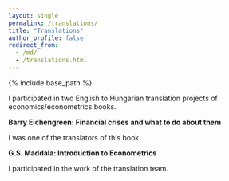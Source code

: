 ```yaml
---
layout: single
permalink: /translations/
title: "Translations"
author_profile: false
redirect_from:
  - /md/
  - /translations.html
---
```


{% include base_path %}


I participated in two English to Hungarian translation projects of economics/econometrics books.  

**Barry Eichengreen: Financial crises and what to do about them**  

I was one of the translators of this book. 

**G.S. Maddala: Introduction to Econometrics**  
  
I participated in the work of the translation team. 
